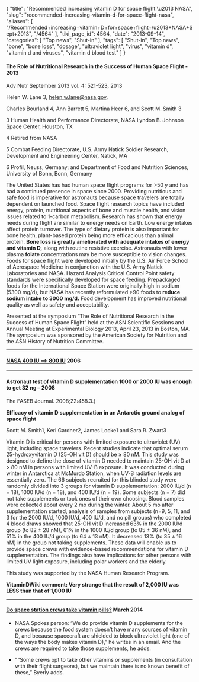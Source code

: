 {
    "title": "Recommended increasing vitamin D for space flight \u2013 NASA",
    "slug": "recommended-increasing-vitamin-d-for-space-flight-nasa",
    "aliases": [
        "/Recommended+increasing+vitamin+D+for+space+flight+\u2013+NASA+Sept+2013",
        "/4564"
    ],
    "tiki_page_id": 4564,
    "date": "2013-09-14",
    "categories": [
        "Top news",
        "Shut-in"
    ],
    "tags": [
        "Shut-in",
        "Top news",
        "bone",
        "bone loss",
        "dosage",
        "ultraviolet light",
        "virus",
        "vitamin d",
        "vitamin d and viruses",
        "vitamin d blood test"
    ]
}


#### The Role of Nutritional Research in the Success of Human Space Flight - 2013

Adv Nutr September 2013 vol. 4: 521-523, 2013

Helen W. Lane 3, helen.w.lane@nasa.gov.

Charles Bourland 4,  Ann Barrett 5, Martina Heer 6, and  Scott M. Smith 3

3 Human Health and Performance Directorate, NASA Lyndon B. Johnson Space Center, Houston, TX

4 Retired from NASA

5 Combat Feeding Directorate, U.S. Army Natick Soldier Research, Development and Engineering Center, Natick, MA

6 Profil, Neuss, Germany; and Department of Food and Nutrition Sciences, University of Bonn, Bonn, Germany

The United States has had human space flight programs for >50 y and has had a continued presence in space since 2000. Providing nutritious and safe food is imperative for astronauts because space travelers are totally dependent on launched food. Space flight research topics have included energy, protein, nutritional aspects of bone and muscle health, and vision issues related to 1-carbon metabolism. Research has shown that energy needs during flight are similar to energy needs on Earth. Low energy intakes affect protein turnover. The type of dietary protein is also important for bone health, plant-based protein being more efficacious than animal protein.  **Bone loss is greatly ameliorated with adequate intakes of energy and vitamin D,**  along with routine resistive exercise. Astronauts with lower plasma  **folate**  concentrations may be more susceptible to vision changes. Foods for space flight were developed initially by the U.S. Air Force School of Aerospace Medicine in conjunction with the U.S. Army Natick Laboratories and NASA. Hazard Analysis Critical Control Point safety standards were specifically developed for space feeding. Prepackaged foods for the International Space Station were originally high in sodium (5300 mg/d), but NASA has recently reformulated >90 foods to  **reduce sodium intake to 3000 mg/d.**  Food development has improved nutritional quality as well as safety and acceptability.

Presented at the symposium “The Role of Nutritional Research in the Success of Human Space Flight” held at the ASN Scientific Sessions and Annual Meeting at Experimental Biology 2013, April 23, 2013 in Boston, MA. The symposium was sponsored by the American Society for Nutrition and the ASN History of Nutrition Committee. 

---

#### [NASA 400 IU ==> 800 IU](https://humanresearchroadmap.nasa.gov/gaps/gap.aspx?i=241) 2006

---

#### Astronaut test of vitamin D supplementation  1000 or 2000 IU was enough to get 32 ng – 2008

The FASEB Journal. 2008;22:458.3.) 

 **Efficacy of vitamin D supplementation in an Antarctic ground analog of space flight** 

Scott M. Smith1, Keri Gardner2, James Locke1 and Sara R. Zwart3

Vitamin D is critical for persons with limited exposure to ultraviolet (UV) light, including space travelers. Recent studies indicate that optimal serum 25-hydroxyvitamin D (25-OH vit D) should be ≥ 80 nM. This study was designed to define the dose of vitamin D needed to maintain 25-OH vit D at > 80 nM in persons with limited UV-B exposure. It was conducted during winter in Antarctica at McMurdo Station, when UV-B radiation levels are essentially zero. The 66 subjects recruited for this blinded study were randomly divided into 3 groups for vitamin D supplementation: 2000 IU/d (n = 18), 1000 IU/d (n = 18), and 400 IU/d (n = 19). Some subjects (n = 7) did not take supplements or took ones of their own choosing. Blood samples were collected about every 2 mo during the winter. About 5 mo after supplementation started, analysis of samples from subjects (n=9, 5, 11, and 3 for the 2000 IU/d, 1000 IU/d, 400 IU/d, and no pill groups) who completed 4 blood draws showed that 25-OH vit D increased 63% in the 2000 IU/d group (to 82 ± 28 nM), 61% in the 1000 IU/d group (to 85 ± 36 nM), and 51% in the 400 IU/d group (to 64 ± 13 nM). It decreased 13% (to 35 ± 16 nM) in the group not taking supplements. These data will enable us to provide space crews with evidence-based recommendations for vitamin D supplementation. The findings also have implications for other persons with limited UV light exposure, including polar workers and the elderly. 

This study was supported by the NASA Human Research Program.

 **VitaminDWiki comment: Very strange that the result of 2,000 IU was LESS than that of 1,000 IU** 

---

#### [Do space station crews take vitamin pills?](https://www.airspacemag.com/need-to-know/do-space-station-crews-take-vitamin-pills-180949990/) March 2014

* NASA Spokes person: “We do provide vitamin D supplements for the crews because the food system doesn’t have many sources of vitamin D, and because spacecraft are shielded to block ultraviolet light (one of the ways the body makes vitamin D),” he writes in an email. And the crews are required to take those supplements, he adds.

* "“Some crews opt to take other vitamins or supplements (in consultation with their flight surgeons), but we maintain there is no known benefit of these,” Byerly adds.